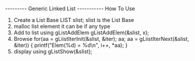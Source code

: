 --------- Generic Linked List -----------
How To Use

1. Create a List Base
		LIST slist;  slist is the List Base
2. malloc list element
	it can be if any type
3. Add to list using gListAddElem
	gListAddElem(&slist, x);
4. Browse
	for(aa = gLiistIterInit(&slist, &iter); aa;
		aa = gLiistIterNext(&slist, &iter))
	{
		printf("Elem(%d) = %d\n", i++, *aa);
	}
5. display using gListShow(&slist);

